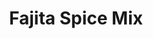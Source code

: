 ---
title: Fajita Spice Mix
metadata:
  course: Spice
  title: Fajita Spice Mix
  source: https://www.bbcgoodfood.com/recipes/fajita-seasoning
ingredients:
- name: ground coriander
  amount: 0.5 tbsp
- name: sweet smoked paprika
  amount: 2 tbsp
- name: hot chilli powder
  amount: 0.5 tbsp
- name: garlic powder
  amount: 1 tbsp
- name: dried oregano
  amount: 1.5 tbsp
- name: ground cumin
  amount: 1 tbsp
cookware:
- name: bowl
- name: container
steps:
- description: Put the hot chilli powder, sweet smoked paprika, ground cumin, garlic
    powder, ground coriander and dried oregano in a bowl and mix to combine.
- description: Tip into a container, and store in a cupboard.

---